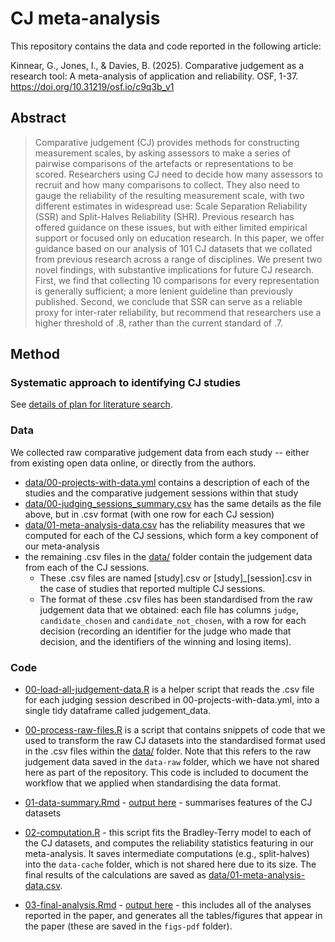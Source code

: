 # CJ meta-analysis

This repository contains the data and code reported in the following article:

Kinnear, G., Jones, I., & Davies, B. (2025). Comparative judgement as a research tool: A meta-analysis of application and reliability. OSF, 1-37. https://doi.org/10.31219/osf.io/c9q3b_v1

## Abstract

> Comparative judgement (CJ) provides methods for constructing measurement scales, by asking assessors to make a series of pairwise comparisons of the artefacts or representations to be scored. Researchers using CJ need to decide how many assessors to recruit and how many comparisons to collect. They also need to gauge the reliability of the resulting measurement scale, with two different estimates in widespread use: Scale Separation Reliability (SSR) and Split-Halves Reliability (SHR). Previous research has offered guidance on these issues, but with either limited empirical support or focused only on education research. In this paper, we offer guidance based on our analysis of 101 CJ datasets that we collated from previous research across a range of disciplines. We present two novel findings, with substantive implications for future CJ research. First, we find that collecting 10 comparisons for every representation is generally sufficient; a more lenient guideline than previously published. Second, we conclude that SSR can serve as a reliable proxy for inter-rater reliability, but recommend that researchers use a higher threshold of .8, rather than the current standard of .7.


## Method

### Systematic approach to identifying CJ studies

See [details of plan for literature search](lit-search/README.md).


### Data

We collected raw comparative judgement data from each study -- either from existing open data online, or directly from the authors.

* [data/00-projects-with-data.yml](data/00-projects-with-data.yml) contains a description of each of the studies and the comparative judgement sessions within that study
* [data/00-judging_sessions_summary.csv](data/00-judging_sessions_summary.csv) has the same details as the file above, but in .csv format (with one row for each CJ session)
* [data/01-meta-analysis-data.csv](data/01-meta-analysis-data.csv) has the reliability measures that we computed for each of the CJ sessions, which form a key component of our meta-analysis
* the remaining .csv files in the [data/](data) folder contain the judgement data from each of the CJ sessions.
  - These .csv files are named \[study\].csv or \[study\]_\[session\].csv in the case of studies that reported multiple CJ sessions.
  - The format of these .csv files has been standardised from the raw judgement data that we obtained: each file has columns `judge`, `candidate_chosen` and `candidate_not_chosen`, with a row for each decision (recording an identifier for the judge who made that decision, and the identifiers of the winning and losing items).
  
### Code

* [00-load-all-judgement-data.R](00-load-all-judgement-data.R) is a helper script that reads the .csv file for each judging session described in  00-projects-with-data.yml, into a single tidy dataframe called judgement_data.

* [00-process-raw-files.R](00-process-raw-files.R) is a script that contains snippets of code that we used to transform the raw CJ datasets into the standardised format used in the .csv files within the [data/](data) folder. Note that this refers to the raw judgement data saved in the `data-raw` folder, which we have not shared here as part of the repository. This code is included to document the workflow that we applied when standardising the data format.

* [01-data-summary.Rmd](01-data-summary.Rmd) - [output here](01-data-summary.md) - summarises features of the CJ datasets

* [02-computation.R](02-computation.R) - this script fits the Bradley-Terry model to each of the CJ datasets, and computes the reliability statistics featuring in our meta-analysis. It saves intermediate computations (e.g., split-halves) into the `data-cache` folder, which is not shared here due to its size. The final results of the calculations are saved as [data/01-meta-analysis-data.csv](data/01-meta-analysis-data.csv).

* [03-final-analysis.Rmd](03-final-analysis.Rmd) - [output here](03-final-analysis.Rmd) - this includes all of the analyses reported in the paper, and generates all the tables/figures that appear in the paper (these are saved in the `figs-pdf` folder).